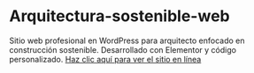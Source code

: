 # Arquitectura-sostenible-web
Sitio web profesional en WordPress para arquitecto enfocado en construcción sostenible. Desarrollado con Elementor y código personalizado.
[Haz clic aquí para ver el sitio en línea](https://www.oscarocampo.com/)
